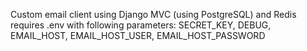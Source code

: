 Custom email client using Django MVC (using PostgreSQL) and Redis
requires .env with following parameters:
SECRET_KEY,
DEBUG,
EMAIL_HOST,
EMAIL_HOST_USER,
EMAIL_HOST_PASSWORD
